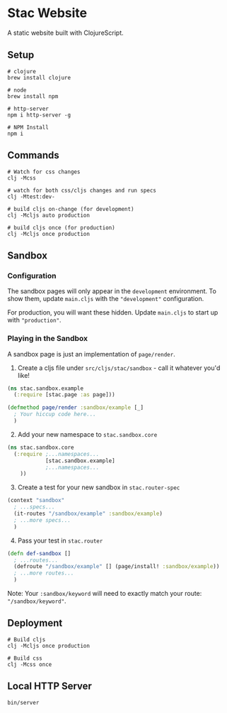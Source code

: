 # Stac Website

A static website built with ClojureScript.

## Setup

    # clojure
    brew install clojure

    # node
    brew install npm

    # http-server
    npm i http-server -g

    # NPM Install
    npm i

## Commands

    # Watch for css changes
    clj -Mcss

    # watch for both css/cljs changes and run specs
    clj -Mtest:dev-

    # build cljs on-change (for development)
    clj -Mcljs auto production

    # build cljs once (for production)
    clj -Mcljs once production

## Sandbox

### Configuration

The sandbox pages will only appear in the `development` environment.
To show them, update `main.cljs` with the `"development"` configuration.

For production, you will want these hidden. Update `main.cljs` to start up with `"production"`.

### Playing in the Sandbox

A sandbox page is just an implementation of `page/render`.

1. Create a cljs file under `src/cljs/stac/sandbox` - call it whatever you'd like!

```clojure
(ns stac.sandbox.example
  (:require [stac.page :as page]))

(defmethod page/render :sandbox/example [_]
  ; Your hiccup code here...
  )
```

2. Add your new namespace to `stac.sandbox.core`

```clojure
(ns stac.sandbox.core
  (:require ;...namespaces... 
            [stac.sandbox.example]
            ;...namespaces...
    ))
```

3. Create a test for your new sandbox in `stac.router-spec`

```clojure
(context "sandbox" 
  ; ...specs... 
  (it-routes "/sandbox/example" :sandbox/example)
  ; ...more specs...
  )
```

4. Pass your test in `stac.router`

```clojure
(defn def-sandbox []
  ; ...routes...
  (defroute "/sandbox/example" [] (page/install! :sandbox/example))
  ; ...more routes...
  )
```

Note: Your `:sandbox/keyword` will need to exactly match your route: `"/sandbox/keyword"`.

## Deployment

    # Build cljs
    clj -Mcljs once production

    # Build css
    clj -Mcss once

## Local HTTP Server

    bin/server
